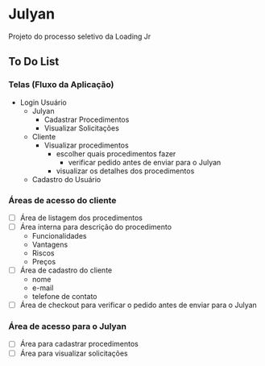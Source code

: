 # Julyan
Projeto do processo seletivo da Loading Jr

## To Do List

### Telas (Fluxo da Aplicação)
- Login Usuário
  - Julyan
    - Cadastrar Procedimentos
    - Visualizar Solicitações
  - Cliente
    - Visualizar procedimentos
      - escolher quais procedimentos fazer
        - verificar pedido antes de enviar para o Julyan 
      - visualizar os detalhes dos procedimentos
  - Cadastro do Usuário

### Áreas de acesso do cliente

- [ ] Área de listagem dos procedimentos  
- [ ] Área interna para descrição do procedimento  
  - Funcionalidades
  - Vantagens
  - Riscos
  - Preços
- [ ] Área de cadastro do cliente  
  - nome  
  - e-mail  
  - telefone de contato
- [ ] Área de checkout para verificar o pedido antes de enviar para o Julyan  

### Área de acesso para o Julyan

- [ ] Área para cadastrar procedimentos  
- [ ] Área para visualizar solicitações  
